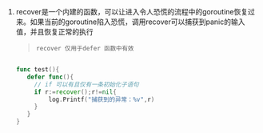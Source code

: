 1. recover是一个内建的函数，可以让进入令人恐慌的流程中的goroutine恢复过来。如果当前的goroutine陷入恐慌，调用recover可以捕获到panic的输入值，并且恢复正常的执行

   >`recover 仅用于defer 函数中有效`

   ```go

   func test(){
      defer func(){
        // if 可以有且仅有一条初始化子语句
        if r:=recover();r!=nil{
            log.Printf("捕获到的异常：%v",r)
        }
      }
   }